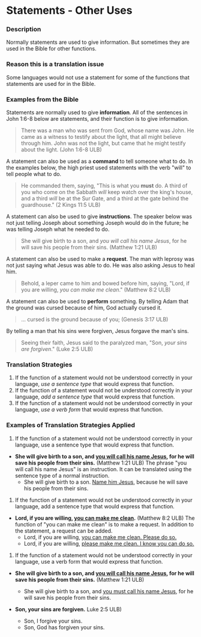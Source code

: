 # Statements - Other Uses #

### Description

Normally statements are used to give information. But sometimes they are used in the Bible for other functions.

### Reason this is a translation issue

Some languages would not use a statement for some of the functions that statements are used for in the Bible.

### Examples from the Bible

Statements are normally used to give **information**. All of the sentences in John 1:6-8 below are statements, and their function is to give information.

> There was a man who was sent from God, whose name was John. He came as a witness to testify about the light, that all might believe through him. John was not the light, but came that he might testify about the light. (John 1:6-8 ULB)

A statement can also be used as a **command** to tell someone what to do. In the examples below, the high priest used statements with the verb "will" to tell people what to do.

>He commanded them, saying, "This is what you **must** do. A third of you who come on the Sabbath _will_ keep watch over the king's house, and a third _will_ be at the Sur Gate, and a third at the gate behind the guardhouse." (2 Kings 11:5 ULB)

A statement can also be used to give **instructions**. The speaker below was not just telling Joseph about something Joseph would do in the future; he was telling Joseph what he needed to do.

> She will give birth to a son, and _you will call his name Jesus_, for he will save his people from their sins. (Matthew 1:21 ULB)

A statement can also be used to make a **request**. The man with leprosy was not just saying what Jesus was able to do. He was also asking Jesus to heal him.

>Behold, a leper came to him and bowed before him, saying, "Lord, if you are willing, _you can make me clean_." (Matthew 8:2 ULB)

A statement can also be used to **perform** something. By telling Adam that the ground was cursed because of him, God actually cursed it.

>... cursed is the ground because of you; (Genesis 3:17 ULB)

By telling a man that his sins were forgiven, Jesus forgave the man's sins.

>Seeing their faith, Jesus said to the paralyzed man, "Son, _your sins are forgiven_."  (Luke 2:5 ULB)

### Translation Strategies

1. If the function of a statement would not be understood correctly in your language, _use a sentence type_ that would express that function.
1. If the function of a statement would not be understood correctly in your language, _add a sentence type_ that would express that function.
1. If the function of a statement would not be understood correctly in your language, _use a verb form_ that would express that function.

### Examples of Translation Strategies Applied

1. If the function of a statement would not be understood correctly in your language, use a sentence type that would express that function.

  * **She will give birth to a son, and <u>you will call his name Jesus</u>, for he will save his people from their sins.** (Matthew 1:21 ULB) The phrase "you will call his name Jesus" is an instruction. It can be translated using the sentence type of a normal instruction.
      * She will give birth to a son. <u>Name him Jesus</u>, because he will save his people from their sins.

1. If the function of a statement would not be understood correctly in your language, add a sentence type that would express that function.

  * **Lord, if you are willing, <u>you can make me clean</u>.** (Matthew 8:2 ULB) The function of "you can make me clean" is to make a request. In addition to the statement, a request can be added.
      * Lord, if you are willing, <u>you can make me clean. Please do so.</u>
      * Lord, if you are willing, <u>please make me clean. I know you can do so.</u>

1. If the function of a statement would not be understood correctly in your language, use a verb form that would express that function.

  * **She will give birth to a son, and <u>you will call his name Jesus</u>, for he will save his people from their sins.** (Matthew 1:21 ULB)
      * She will give birth to a son, and <u>you must call his name Jesus</u>, for he will save his people from their sins.

  * **Son, your sins are forgiven.** Luke 2:5 ULB)
      * Son, I forgive your sins.
      * Son, God has forgiven your sins.

